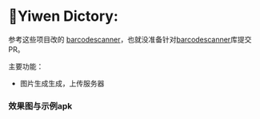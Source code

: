 :running:Yiwen Dictory:
============

参考这些项目改的 [barcodescanner](https://github.com/dm77/barcodescanner)，也就没准备针对[barcodescanner](https://github.com/dm77/barcodescanner)库提交PR。

主要功能：
* 图片生成生成，上传服务器


### 效果图与示例apk

